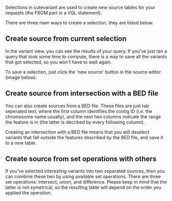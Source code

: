 Selections in cutevariant are used to create new source tables for your requests (the FROM part in a VQL statement).

There are three main ways to create a selection, they are listed below.

## Create source from current selection

In the variant view, you can see the results of your query. If you've just ran a query that took some time to compute, there is a way to save all the variants that got selected, so you won't have to wait again.

To save a selection, just click the 'new source' button in the source editor (image below).

## Create source from intersection with a BED file

You can also create sources from a BED file. These files are just tab seperated text, where the first column identifies the contig ID (*i.e.* the chromosome name usually), and the next two columns indicate the range the feature is in (the latter is decribed by every following column).

Creating an intersection with a BED file means that you will deselect variants that fall outside the features described by the BED file, and save it to a new table.

## Create source from set operations with others

If you've selected interesting variants into two separated sources, then you can combine these two by using available set operations. There are three set operations: intersect, union, and difference. Please keep in mind that the latter is not symetrical, so the resulting table will depend on the order you applied the operation.